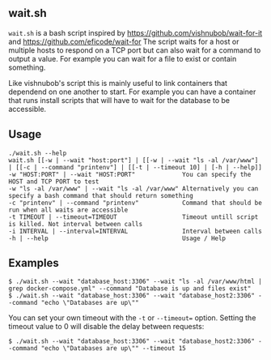 ## wait.sh

`wait.sh` is a bash script inspired by https://github.com/vishnubob/wait-for-it and https://github.com/eficode/wait-for
The script waits for a host or multiple hosts to respond on a TCP port but can also wait for a command to output a value. For example you can wait for a file to exist or contain something.

Like vishnubob's script this is mainly useful to link containers that dependend on one another to start. For example you can have a container that runs install scripts that will have to wait for the database to be accessible.

## Usage

```
./wait.sh --help
wait.sh [[-w | --wait "host:port"] | [[-w | --wait "ls -al /var/www"] | [[-c | --command "printenv"] | [[-t | --timeout 10] | [-h | --help]]
-w "HOST:PORT" | --wait "HOST:PORT"             You can specify the HOST and TCP PORT to test 
-w "ls -al /var/www" | --wait "ls -al /var/www" Alternatively you can specify a bash command that should return something
-c "printenv" | --command "printenv"            Command that should be run when all waits are accessible
-t TIMEOUT | --timeout=TIMEOUT                  Timeout untill script is killed. Not interval between calls
-i INTERVAL | --interval=INTERVAL               Interval between calls
-h | --help                                     Usage / Help
```

## Examples

```
$ ./wait.sh --wait "database_host:3306" --wait "ls -al /var/www/html | grep docker-compose.yml" --command "Database is up and files exist"
$ ./wait.sh --wait "database_host:3306" --wait "database_host2:3306" --command "echo \"Databases are up\""
```

You can set your own timeout with the `-t` or `--timeout=` option.  Setting the timeout value to 0 will disable the delay between requests:

```
$ ./wait.sh --wait "database_host:3306" --wait "database_host2:3306" --command "echo \"Databases are up\"" --timeout 15
```